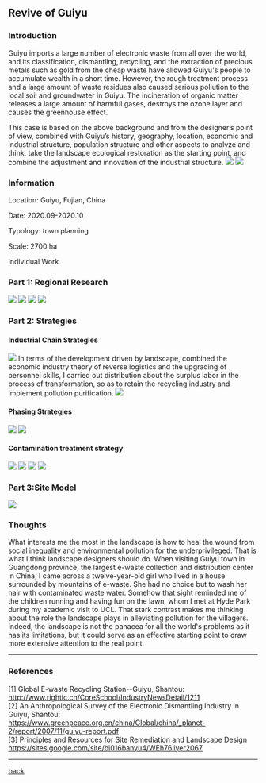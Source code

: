 ## Revive of Guiyu

### Introduction

Guiyu imports a large number of electronic waste from all over the world, and its classification, dismantling, recycling, and the extraction of precious metals such as gold from the cheap waste have allowed Guiyu's people to accumulate wealth in a short time. However, the rough treatment process and a large amount of waste residues also caused serious pollution to the local soil and groundwater in Guiyu. The incineration of organic matter releases a large amount of harmful gases, destroys the ozone layer and causes the greenhouse effect.

This case is based on the above background and from the designer’s point of view, combined with Guiyu’s history, geography, location, economic and industrial structure, population structure and other aspects to analyze and think, take the landscape ecological restoration as the starting point, and combine the adjustment and innovation of the industrial structure. 
<img src="images/food/1.png.jpg?raw=true"/>
<img src="images/guiyu/14.jpg?raw=true"/>

### Information

Location: Guiyu, Fujian, China

Date: 2020.09-2020.10

Typology: town  planning

Scale: 2700 ha

Individual Work

### Part 1: Regional Research
<img src="images/food/1.png.jpg?raw=true"/>

<img src="images/guiyu/16.jpg?raw=true"/>
<img src="images/guiyu/17.jpg?raw=true"/>
<img src="images/food/1.png.jpg?raw=true"/>

### Part 2: Strategies

#### Industrial Chain Strategies
<img src="images/guiyu/18.jpg?raw=true"/>
In terms of the development driven by landscape, combined the economic industry theory of reverse logistics and the upgrading of personnel skills, I carried out distribution about the surplus labor in the process of transformation, so as to retain the recycling industry and implement pollution purification.
<img src="images/food/1.png.jpg?raw=true"/>

#### Phasing Strategies

<img src="images/guiyu/19.jpg?raw=true"/>
<img src="images/food/1.png.jpg?raw=true"/>

####  Contamination treatment strategy
<img src="images/guiyu/110.jpg?raw=true"/>
<img src="images/guiyu/112.jpg?raw=true"/>

<img src="images/food/1.png.jpg?raw=true"/>
<img src="images/food/1.png.jpg?raw=true"/>

### Part 3:Site Model
<img src="images/guiyu/113.jpg?raw=true"/>

### Thoughts

What interests me the most in the landscape is how to heal the wound from social inequality and environmental pollution for the underprivileged. That is what I think landscape designers should do. When visiting Guiyu town in Guangdong province, the largest e-waste collection and distribution center in China, I came across a twelve-year-old girl who lived in a house surrounded by mountains of e-waste. She had no choice but to wash her hair with contaminated waste water. Somehow that sight reminded me of the children running and having fun on the lawn, whom I met at Hyde Park during my academic visit to UCL. That stark contrast makes me thinking about the role the landscape plays in alleviating pollution for the villagers. Indeed, the landscape is not the panacea for all the world's problems as it has its limitations, but it could serve as an effective starting point to draw more extensive attention to the real point. 


___

### References

[1] Global E-waste Recycling Station--Guiyu, Shantou: http://www.rightic.cn/CoreSchool/IndustryNewsDetail/1211
<br>[2] An Anthropological Survey of the Electronic Dismantling Industry in Guiyu, Shantou: https://www.greenpeace.org.cn/china/Global/china/_planet-2/report/2007/11/guiyu-report.pdf
<br>[3] Principles and Resources for Site Remediation and Landscape Design https://sites.google.com/site/bi016banyu4/WEh76liyer2067
___
[back](https://xingezhang.netlify.app/)
